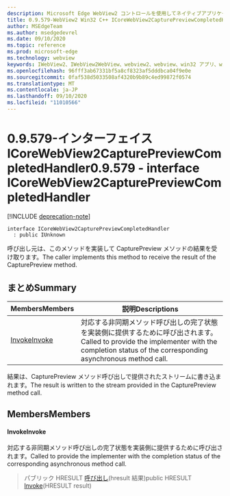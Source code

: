 ```yaml
---
description: Microsoft Edge WebView2 コントロールを使用してネイティブアプリケーションに web 技術 (HTML、CSS、JavaScript) を埋め込む
title: 0.9.579-WebView2 Win32 C++ ICoreWebView2CapturePreviewCompletedHandler
author: MSEdgeTeam
ms.author: msedgedevrel
ms.date: 09/10/2020
ms.topic: reference
ms.prod: microsoft-edge
ms.technology: webview
keywords: IWebView2、IWebView2WebView、webview2、webview、win32 アプリ、win32、edge、ICoreWebView2、ICoreWebView2Controller、browser control、edge html、ICoreWebView2CapturePreviewCompletedHandler
ms.openlocfilehash: 96fff3ab67331bf5a8cf8323af5dddbca04f9e0e
ms.sourcegitcommit: 0faf538d5033508af4320b9b89c4ed99872f0574
ms.translationtype: MT
ms.contentlocale: ja-JP
ms.lasthandoff: 09/10/2020
ms.locfileid: "11010566"
---
```

# <span data-ttu-id="6c35c-104">0.9.579-インターフェイス ICoreWebView2CapturePreviewCompletedHandler</span><span class="sxs-lookup"><span data-stu-id="6c35c-104">0.9.579 - interface ICoreWebView2CapturePreviewCompletedHandler</span></span> 

[!INCLUDE [deprecation-note](../../includes/deprecation-note.md)]

```
interface ICoreWebView2CapturePreviewCompletedHandler
  : public IUnknown
```

<span data-ttu-id="6c35c-105">呼び出し元は、このメソッドを実装して CapturePreview メソッドの結果を受け取ります。</span><span class="sxs-lookup"><span data-stu-id="6c35c-105">The caller implements this method to receive the result of the CapturePreview method.</span></span>

## <span data-ttu-id="6c35c-106">まとめ</span><span class="sxs-lookup"><span data-stu-id="6c35c-106">Summary</span></span>

 <span data-ttu-id="6c35c-107">Members</span><span class="sxs-lookup"><span data-stu-id="6c35c-107">Members</span></span>                        | <span data-ttu-id="6c35c-108">説明</span><span class="sxs-lookup"><span data-stu-id="6c35c-108">Descriptions</span></span>
--------------------------------|---------------------------------------------
[<span data-ttu-id="6c35c-109">Invoke</span><span class="sxs-lookup"><span data-stu-id="6c35c-109">Invoke</span></span>](#invoke) | <span data-ttu-id="6c35c-110">対応する非同期メソッド呼び出しの完了状態を実装側に提供するために呼び出されます。</span><span class="sxs-lookup"><span data-stu-id="6c35c-110">Called to provide the implementer with the completion status of the corresponding asynchronous method call.</span></span>

<span data-ttu-id="6c35c-111">結果は、CapturePreview メソッド呼び出しで提供されたストリームに書き込まれます。</span><span class="sxs-lookup"><span data-stu-id="6c35c-111">The result is written to the stream provided in the CapturePreview method call.</span></span>

## <span data-ttu-id="6c35c-112">Members</span><span class="sxs-lookup"><span data-stu-id="6c35c-112">Members</span></span>

#### <span data-ttu-id="6c35c-113">Invoke</span><span class="sxs-lookup"><span data-stu-id="6c35c-113">Invoke</span></span> 

<span data-ttu-id="6c35c-114">対応する非同期メソッド呼び出しの完了状態を実装側に提供するために呼び出されます。</span><span class="sxs-lookup"><span data-stu-id="6c35c-114">Called to provide the implementer with the completion status of the corresponding asynchronous method call.</span></span>

> <span data-ttu-id="6c35c-115">パブリック HRESULT [呼び出し](#invoke)(hresult 結果)</span><span class="sxs-lookup"><span data-stu-id="6c35c-115">public HRESULT [Invoke](#invoke)(HRESULT result)</span></span>

